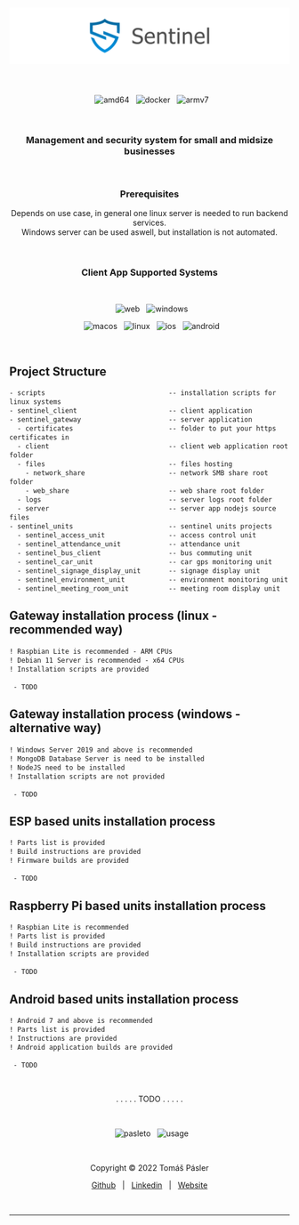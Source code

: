 <h1 align="center">
  <img src="./docs/images/readme_logo.png" alt="Logo"/>
</h1>
&nbsp;
<p align="center">
  &nbsp;
  <img height="25" src="https://img.shields.io/badge/amd64-yes-blue.svg?style=for-the-badge" alt="amd64"/>
  &nbsp;
  <img height="25" src="https://img.shields.io/badge/docker-yes-blue.svg?style=for-the-badge" alt="docker"/>
  &nbsp;
  <img height="25" src="https://img.shields.io/badge/armv7-yes-blue.svg?style=for-the-badge" alt="armv7"/>
</p>
&nbsp;
<h3 align="center">
  Management and security system for small and midsize businesses
</h3>
&nbsp;
<h3 align="center">
  Prerequisites
</h3>
<p align="center">
  Depends on use case, in general one linux server is needed to run backend services.
  <br>
  Windows server can be used aswell, but installation is not automated.
</p>
&nbsp;
<h3 align="center">
  Client App Supported Systems
</h3>
&nbsp;
<p align="center">
  &nbsp;
  <img height="25" src="https://img.shields.io/badge/WEB-YES-darkgreen.svg?style=for-the-badge" alt="web"/>
  &nbsp;
  <img height="25" src="https://img.shields.io/badge/WINDOWS-YES-darkgreen.svg?style=for-the-badge" alt="windows"/>
</p>
<p align="center">
  &nbsp;
  <img height="25" src="https://img.shields.io/badge/MACOS-NOT_YET-red.svg?style=for-the-badge" alt="macos"/>
  &nbsp;
  <img height="25" src="https://img.shields.io/badge/LINUX-NOT_YET-red.svg?style=for-the-badge" alt="linux"/>
  &nbsp;
  <img height="25" src="https://img.shields.io/badge/IOS-NOT_YET-red.svg?style=for-the-badge" alt="ios"/>
  &nbsp;
  <img height="25" src="https://img.shields.io/badge/ANDROID-NOT_YET-red.svg?style=for-the-badge" alt="android"/>
</p>
&nbsp;

## Project Structure
```
- scripts                               -- installation scripts for linux systems
- sentinel_client                       -- client application
- sentinel_gateway                      -- server application
  - certificates                        -- folder to put your https certificates in
  - client                              -- client web application root folder
  - files                               -- files hosting
    - network_share                     -- network SMB share root folder
    - web_share                         -- web share root folder
  - logs                                -- server logs root folder
  - server                              -- server app nodejs source files
- sentinel_units                        -- sentinel units projects
  - sentinel_access_unit                -- access control unit
  - sentinel_attendance_unit            -- attendance unit
  - sentinel_bus_client                 -- bus commuting unit
  - sentinel_car_unit                   -- car gps monitoring unit
  - sentinel_signage_display_unit       -- signage display unit
  - sentinel_environment_unit           -- environment monitoring unit
  - sentinel_meeting_room_unit          -- meeting room display unit
```

## Gateway installation process (linux - recommended way)
```
! Raspbian Lite is recommended - ARM CPUs
! Debian 11 Server is recommended - x64 CPUs
! Installation scripts are provided

 - TODO
```
## Gateway installation process (windows - alternative way)
```
! Windows Server 2019 and above is recommended
! MongoDB Database Server is need to be installed
! NodeJS need to be installed
! Installation scripts are not provided

 - TODO
```
## ESP based units installation process
```
! Parts list is provided
! Build instructions are provided
! Firmware builds are provided

 - TODO
```
## Raspberry Pi based units installation process
```
! Raspbian Lite is recommended
! Parts list is provided
! Build instructions are provided
! Installation scripts are provided

 - TODO
```
## Android based units installation process
```
! Android 7 and above is recommended
! Parts list is provided
! Instructions are provided
! Android application builds are provided

 - TODO
```

&nbsp;
<p align="center">
. . . . . TODO . . . . .
</p>

&nbsp;
<p align="center">
  &nbsp;
  <img src="https://img.shields.io/badge/Developed_By-Tomas_Pasler-blue.svg?style=for-the-badge" alt="pasleto"/>
  &nbsp;
  <img src="https://img.shields.io/badge/Developed_For-Personal_Use-ffa500.svg?style=for-the-badge" alt="usage"/>
</p>
&nbsp;
<p align="center">
  Copyright &copy; 2022 Tomáš Pásler
</p>
<p align="center">
  <a href="https://github.com/pasleto" target="_blank" rel="noopener noreferrer">Github</a> &nbsp; | &nbsp; <a href="https://linkedin.com/in/tomas-pasler" target="_blank" rel="noopener noreferrer">Linkedin</a> &nbsp; | &nbsp; <a href="https://pasleto.eu" target="_blank" rel="noopener noreferrer">Website</a>
</p>
&nbsp;
<hr>
